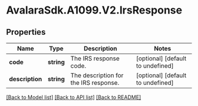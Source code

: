 # AvalaraSdk.A1099.V2.IrsResponse

## Properties

Name | Type | Description | Notes
------------ | ------------- | ------------- | -------------
**code** | **string** | The IRS response code. | [optional] [default to undefined]
**description** | **string** | The description for the IRS response. | [optional] [default to undefined]

[[Back to Model list]](../../../README.md#documentation-for-models) [[Back to API list]](../../../README.md#documentation-for-api-endpoints) [[Back to README]](../../../README.md)

